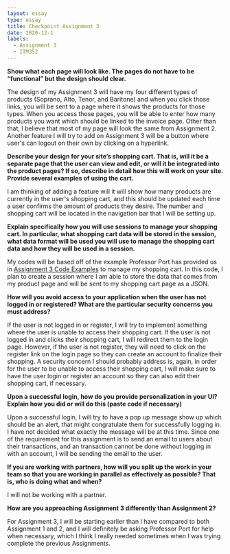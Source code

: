 ```yaml
---
layout: essay
type: essay
title: Checkpoint Assignment 3
date: 2020-12-1
labels:
  - Assignment 3 
  - ITM352
---
```

**Show what each page will look like. The pages do not have to be “functional” but the design should clear.**

The design of my Assignment 3 will have my four different types of products (Soprano, Alto, Tenor, and Baritone) and when you click those links, you will be sent to a page where it shows the products for those types. When you access those pages, you will be able to enter how many products you want which should be linked to the invoice page. Other than that, I believe that most of my page will look the same from Assignment 2. Another feature I will try to add on Assignment 3 will be a button where user's can logout on their own by clicking on a hyperlink.

**Describe your design for your site’s shopping cart. That is, will it be a separate page that the user can view and edit, or will it be integrated into the product pages? If so, describe in detail how this will work on your site. Provide several examples of using the cart.**

I am thinking of adding a feature will it will show how many products are currently in the user's shopping cart, and this should be updated each time a user confirms the amount of products they desire. The number and shopping cart will be located in the navigation bar that I will be setting up.

**Explain specifically how you will use sessions to manage your shopping cart. In particular, what shopping cart data will be stored in the session, what data format will be used you will use to manage the shopping cart data and how they will be used in a session.**

My codes will be based off of the example Professor Port has provided us in <a href="https://dport96.github.io/ITM352/morea/180.Assignment3/reading-code-examples.html">Assignment 3 Code Examples</a> to manage my shopping cart. In this code, I plan to create a session where I am able to store the data that comes from my product page and will be sent to my shopping cart page as a JSON. 

**How will you avoid access to your application when the user has not logged in or registered? What are the particular security concerns you must address?**

If the user is not logged in or register, I will try to implement something where the user is unable to access their shopping cart. If the user is not logged in and clicks their shopping cart, I will redirect them to the login page. However, if the user is not register, they will need to click on the register link on the login page so they can create an account to finalize their shopping. A security concern I should probably address is, again, in order for the user to be unable to access their shopping cart, I will make sure to have the user login or register an account so they can also edit their shopping cart, if necessary.

**Upon a successful login, how do you provide personalization in your UI? Explain how you did or will do this (paste code if necessary)**

Upon a successful login, I will try to have a pop up message show up which should be an alert, that might congratulate them for successfully logging in. I have not decided what exactly the message will be at this time. Since one of the requirement for this assignment is to send an email to users about their transactions, and an transaction cannot be done without logging in with an account, I will be sending the email to the user. 

**If you are working with partners, how will you split up the work in your team so that you are working in parallel as effectively as possible? That is, who is doing what and when?**

I will not be working with a partner. 

**How are you approaching Assignment 3 differently than Assignment 2?**

For Assignment 3, I will be starting earlier than I have compared to both Assignment 1 and 2, and I will definitely be asking Professor Port for help when necessary, which I think I really needed sometimes when I was trying complete the previous Assignments. 

